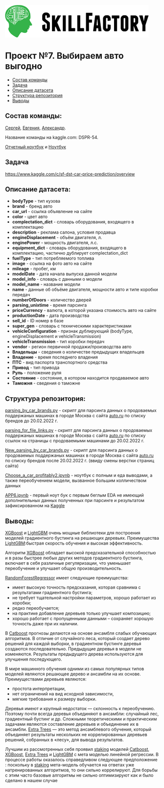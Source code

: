 ![Title PNG "Skill Factory"](skillfactory_logo.png)
# Проект №7. Выбираем авто выгодно

<!-- vim-markdown-toc Redcarpet -->

* [Состав команды](#состав-команды)
* [Задача](#задача)
* [Описание датасета](#описание-датасета)
* [Структура репозитория](#структура-репозитория)
* [Выводы](#выводы)

<!-- vim-markdown-toc -->

## Состав команды: 
[Сергей](https://github.com/KuzovovSS), [Евгения](https://github.com/Zhulik2018), [Александр](https://github.com/susuber).

Название команды на kaggle.com: DSPR-54.

[Отчетный ноутбук](Choose_a_car_profitably2.ipynb) и [Ноутбук](APP6.ipynb)

## Задача

https://www.kaggle.com/c/sf-dst-car-price-prediction/overview

## Описание датасета:
- **bodyType** - тип кузова
- **brand** - бренд авто
- **car_url** - ссылка объявление на сайте
- **color** - цвет авто
- **complectation_dict** - cловарь оборудования, входящего в комплектацию
- **description** - реклама салона, условия продавца
- **engineDisplacement** - объём двигателя, л.
- **enginePower** - мощность двигателя, л.с.
- **equipment_dict** - cловарь оборудования, входящего в комплектацию, частично дублирует complectation_dict
- **fuelType** - тип потребляемого топлива
- **image** - ссылка на фото авто на сайте
- **mileage** - пробег, км
- **modelDate** - дата начала выпуска данной модели
- **model_info** - cловарь с данными о модели
- **model_name** - название модели
- **name** - данные об объёме двигателя, мощности авто и типе коробки передач
- **numberOfDoors** - количество дверей
- **parsing_unixtime** - время парсинга
- **priceCurrency** - валюта, в которой указана стоимость авто на сайте
- **productionDate** - дата производства
- **sell_id** - ID номер в базе
- **super_gen** - cловарь с техническими характеристиками
- **vehicleConfiguration** - признак дублирующий (bodyType, engineDisplacement и vehicleTransmission)
- **vehicleTransmission** - тип коробки передач
- **vendor** - регион первичной продажи/производства авто
- **Владельцы** - сведения о количестве предыдущих владельцев
- **Владение** - время последнего владения
- **ПТС** - вид паспорта транспортного средства
- **Привод** - тип привода
- **Руль** - положение руля
- **Состояние** - состояние, в котором находится продаваемое авто
- **Таможня** - сведения о таможне

## Структура репозитория:

[parsing_by_car_brands.py](parsing_by_car_brands.py) - скрипт для парсинга данных о продоваемых поддержаных машинах в городе Москва с сайта [auto.ru](https://auto.ru/) по списку брендов до 20.02.2022 г.

[parsing_for_file_links.py](parsing_for_file_links.py) - скрипт для парсинга данных о продоваемых поддержаных машинах в городе Москва с сайта [auto.ru](https://auto.ru/) по списку ссылок на страницы с продоваемыми машинами до 20.02.2022 г.

[New_parsing_by_car_brands.py](New_parsing_by_car_brands.py) - скрипт для парсинга данных о продоваемых поддержаных машинах в городе Москва с сайта [auto.ru](https://auto.ru/) по списку брендов после 20.02.2022 г. (ввиду смены верстки страниц сайта)

[Choose_a_car_profitably2.ipynb](Choose_a_car_profitably2.ipynb) - ноутбук с полным и еда выводами, а также переобучением модели, вызванное большим колличеством данных

[APP6.ipynb](APP6.ipynb) - первый ноут бук с первым беглым EDA не имеющий дополнительных данных полученных при парсинге и результатом зафиксированном на [Kaggle](https://www.kaggle.com/c/sf-dst-car-price-prediction/leaderboard)

## Выводы:

[XGBoost](https://xgboost.readthedocs.io) и [LightGBM](https://lightgbm.readthedocs.io) очень мощные библиотеки для построения моделей градиентного бустинга на решающих деревьях. Преимущества [LightGBM](https://lightgbm.readthedocs.io):быстрая скорость обучения и высокая эффективность.

Алгоритм [XGBoost](https://xgboost.readthedocs.io) обладает высокой предсказательной способностью и в разы быстрее любых других методов градиентного бустинга, включает в себя различные регуляризации, что уменьшает переобучение и улучшает общую производительность. 

[RandomForestRegressor](https://scikit-learn.org/stable/modules/generated/sklearn.ensemble.RandomForestRegressor.html) имеет следующие преимущества:
* имеет высокую точность предсказания, которая сравнима с результатами градиентного бустинга; 
* не требует тщательной настройки параметров, хорошо работает из коробки; 
* редко переобучается; 
* на практике добавление деревьев только улучшает композицию; 
* хорошо работает с пропущенными данными – сохраняет хорошую точность даже при их наличии.    

В [Catboost](https://catboost.ai/) прогнозы делаются на основе ансамбля слабых обучающих алгоритмов. В отличие от случайного леса, который создает дерево решений для каждой выборки, в градиентном бустинге деревья создаются последовательно. Предыдущие деревья в модели не изменяются. Результаты предыдущего дерева используются для улучшения последующего.

В мире машинного обучения одними из самых популярных типов моделей являются решающее дерево и ансамбли на их основе. 
Преимуществами деревьев являются: 
* простота интерпретации, 
* нет ограничений на вид исходной зависимости, 
* мягкие требования к размеру выборки. 

Деревья имеют и крупный недостаток — склонность к переобучению. Поэтому почти всегда деревья объединяют в ансамбли: случайный лес, градиентный бустинг и др. Сложными теоретическими и практическим задачами являются составление деревьев и объединение их в ансамбли. [Extra Trees](https://scikit-learn.org/stable/modules/generated/sklearn.ensemble.ExtraTreesClassifier.html) — это метод ансамблевого обучения, который объединяет результаты нескольких не коррелированных деревьев решений, собранных в «лесу», для вывода результатов.

Лучшим из рассмотренных себя проявил [staking](https://scikit-learn.org/stable/modules/generated/sklearn.ensemble.StackingRegressor.html) моделей [Catboost](https://catboost.ai/), [XGBoost](https://xgboost.readthedocs.io), [Extra Trees](https://scikit-learn.org/stable/modules/generated/sklearn.ensemble.ExtraTreesClassifier.html) и [LightGBM](https://lightgbm.readthedocs.io) с мета моделью линейной регрессии. В процессе работы оказалось справедливом следующее предположение : поскольку в [staking](https://scikit-learn.org/stable/modules/generated/sklearn.ensemble.StackingRegressor.html) мета-модель обучается на ответах уже натренированных алгоритмов, то они сильно коррелируют. Для борьбы с этим часто базовые алгоритмы не сильно оптимизируют как и было сделано в нашем случае  

